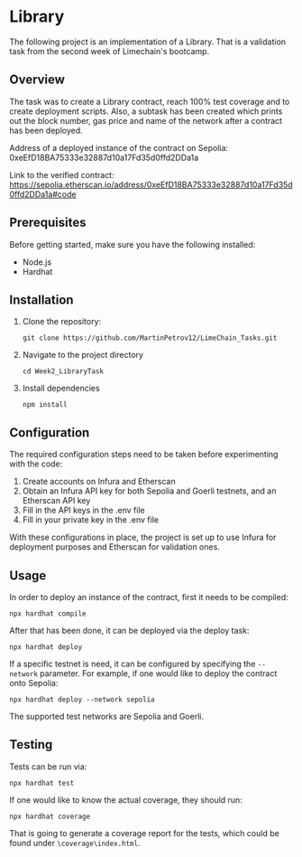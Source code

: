 # Library

The following project is an implementation of a Library. That is a validation task from the second week of Limechain's bootcamp. 

## Overview

The task was to create a Library contract, reach 100% test coverage and to create deployment scripts. Also, a subtask has been created which prints out the block number, gas price and name of the network after a contract has been deployed.

Address of a deployed instance of the contract on Sepolia: 0xeEfD18BA75333e32887d10a17Fd35d0ffd2DDa1a

Link to the verified contract: https://sepolia.etherscan.io/address/0xeEfD18BA75333e32887d10a17Fd35d0ffd2DDa1a#code

## Prerequisites

Before getting started, make sure you have the following installed:

- Node.js
- Hardhat

## Installation

1. Clone the repository:

   ```
   git clone https://github.com/MartinPetrov12/LimeChain_Tasks.git
   ```
2. Navigate to the project directory
    ```
    cd Week2_LibraryTask
    ```
3. Install dependencies
    ```
    npm install
    ```
## Configuration
The required configuration steps need to be taken before experimenting with the code:

1. Create accounts on Infura and Etherscan
2. Obtain an Infura API key for both Sepolia and Goerli testnets, and an Etherscan API key
3. Fill in the API keys in the .env file
4. Fill in your private key in the .env file

With these configurations in place, the project is set up to use Infura for deployment purposes and Etherscan for validation ones.

## Usage
In order to deploy an instance of the contract, first it needs to be compiled:
```
npx hardhat compile
```
After that has been done, it can be deployed via the deploy task:
```
npx hardhat deploy
```

If a specific testnet is need, it can be configured by specifying the ``--network`` parameter. For example, if one would like to deploy the contract onto Sepolia:
```
npx hardhat deploy --network sepolia
``` 
The supported test networks are Sepolia and Goerli.

## Testing

Tests can be run via:
```
npx hardhat test
```

If one would like to know the actual coverage, they should run: 
```
npx hardhat coverage
```
That is going to generate a coverage report for the tests, which could be found under ``\coverage\index.html``.
